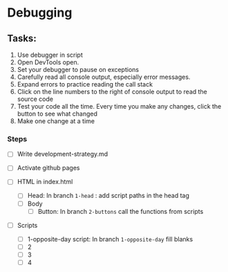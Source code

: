 # Debugging

## Tasks:

1. Use debugger in script
2. Open DevTools open.
3. Set your debugger to pause on exceptions
4. Carefully read all console output, especially error messages.
5. Expand errors to practice reading the call stack
6. Click on the line numbers to the right of console output to read the source code
7. Test your code all the time. Every time you make any changes, click the button to see what changed
8. Make one change at a time

### Steps

- [ ] Write development-strategy.md
- [ ] Activate github pages

- [ ] HTML in index.html
  - [ ] Head: In branch `1-head` : add script paths in the head tag
  - [ ] Body
    - [ ] Button: In branch `2-buttons` call the functions from scripts
- [ ] Scripts
  - [ ] 1-opposite-day script: In branch `1-opposite-day` fill blanks
  - [ ] 2
  - [ ] 3
  - [ ] 4
